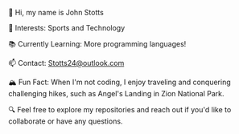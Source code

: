 👋 Hi, my name is John Stotts

🏀 Interests: Sports and Technology

📚 Currently Learning: More programming languages!

📫 Contact: Stotts24@outlook.com

🏔️ Fun Fact: When I'm not coding, I enjoy traveling and conquering challenging hikes, such as Angel's Landing in Zion National Park.

🔍 Feel free to explore my repositories and reach out if you'd like to collaborate or have any questions.

<!---
JohnStotts/JohnStotts is a ✨ special ✨ repository because its `README.md` (this file) appears on your GitHub profile.
You can click the Preview link to take a look at your changes.
--->
